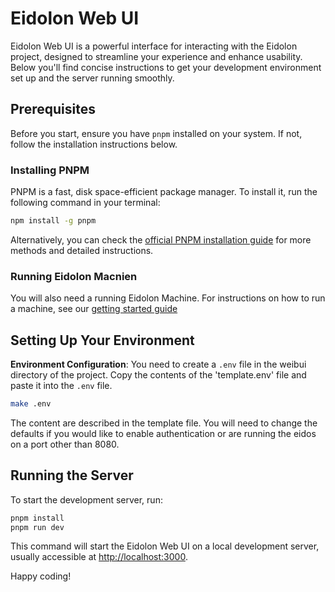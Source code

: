 # Eidolon Web UI

Eidolon Web UI is a powerful interface for interacting with the Eidolon project, designed to streamline your experience and enhance usability. Below you'll find concise
instructions to get your development environment set up and the server running smoothly.

## Prerequisites

Before you start, ensure you have `pnpm` installed on your system. If not, follow the installation instructions below.

### Installing PNPM

PNPM is a fast, disk space-efficient package manager. To install it, run the following command in your terminal:

```bash
npm install -g pnpm
```

Alternatively, you can check the [official PNPM installation guide](https://pnpm.io/installation) for more methods and detailed instructions.

### Running Eidolon Macnien

You will also need a running Eidolon Machine. For instructions on how to run a machine, see our [getting started guide](https://www.eidolonai.com/getting_started/quickstart/)

## Setting Up Your Environment

**Environment Configuration**:
You need to create a `.env` file in the weibui directory of the project. Copy
the contents of the 'template.env' file and paste it into the `.env` file.

```bash
make .env
```

The content are described in the template file.
You will need to change the defaults if you would like to enable authentication or are running the eidos on
a port other than 8080.

## Running the Server

To start the development server, run:

```bash
pnpm install
pnpm run dev
```

This command will start the Eidolon Web UI on a local development server, usually accessible at [http://localhost:3000](http://localhost:3000).

Happy coding!
